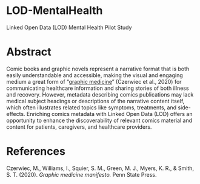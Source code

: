 # LOD-MentalHealth
Linked Open Data (LOD) Mental Health Pilot Study

# Abstract

Comic books and graphic novels represent a narrative format that is both easily understandable and accessible, making the visual and engaging medium a great form of “[graphic medicine](https://www.graphicmedicine.org)” (Czerwiec et al., 2020) for communicating healthcare information and sharing stories of both illness and recovery. However, metadata describing comics publications may lack medical subject headings or descriptions of the narrative content itself, which often illustrates related topics like symptoms, treatments, and side-effects. Enriching comics metadata with Linked Open Data (LOD) offers an opportunity to enhance the discoverability of relevant comics material and content for patients, caregivers, and healthcare providers.

# References

Czerwiec, M., Williams, I., Squier, S. M., Green, M. J., Myers, K. R., & Smith, S. T. (2020). *Graphic medicine manifesto.* Penn State Press.
